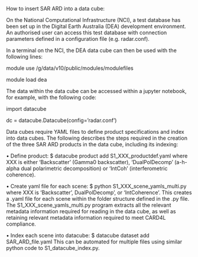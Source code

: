 How to insert SAR ARD into a data cube:

On the National Computational Infrastructure (NCI), a test database has been set up in the Digital Earth Australia (DEA) development environment. 
An authorised user can access this test database with connection parameters defined in a configuration file (e.g. radar.conf).

In a terminal on the NCI, the DEA data cube can then be used with the following lines:

module use /g/data/v10/public/modules/modulefiles

module load dea

The data within the data cube can be accessed within a jupyter notebook, for example, with the following code:

import datacube

dc = datacube.Datacube(config=’radar.conf’)

Data cubes require YAML files to define product specifications and index into data cubes. 
The following describes the steps required in the creation of the three SAR ARD products in the data cube, including its indexing:

•	Define product:
$ datacube product add S1_XXX_productdef.yaml
where XXX is either ‘Backscatter’ (Gamma0 backscatter), ‘DualPolDecomp’ (a-h-alpha dual polarimetric decomposition) 
or ‘IntCoh’ (interferometric coherence). 

•	Create yaml file for each scene:
$ python S1_XXX_scene_yamls_multi.py
where XXX is ‘Backscatter’, DualPolDecomp’, or ‘IntCoherence’. 
This creates a .yaml file for each scene within the folder structure defined in the .py file. 
The S1_XXX_scene_yamls_multi.py program extracts all the relevant metadata information required for reading in the data cube, 
as well as retaining relevant metadata information required to meet CARD4L compliance.

•	Index each scene into datacube:
$ datacube dataset add SAR_ARD_file.yaml
This can be automated for multiple files using similar python code to S1_datacube_index.py.
